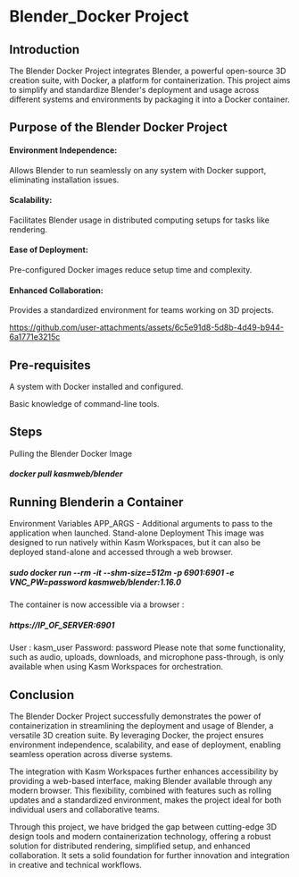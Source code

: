 # Blender_Docker Project

## Introduction
The Blender Docker Project integrates Blender, a powerful open-source 3D creation suite, with Docker, a platform for containerization. This project aims to simplify and standardize Blender's deployment and usage across different systems and environments by packaging it into a Docker container.

## Purpose of the Blender Docker Project
#### Environment Independence:
Allows Blender to run seamlessly on any system with Docker support, eliminating installation issues.
#### Scalability:
Facilitates Blender usage in distributed computing setups for tasks like rendering.
#### Ease of Deployment:
Pre-configured Docker images reduce setup time and complexity.
#### Enhanced Collaboration:
Provides a standardized environment for teams working on 3D projects.

https://github.com/user-attachments/assets/6c5e91d8-5d8b-4d49-b944-6a1771e3215c

## Pre-requisites
A system with Docker installed and configured.

Basic knowledge of command-line tools.

## Steps
Pulling the Blender Docker Image

##### docker pull kasmweb/blender

## Running Blenderin a Container
Environment Variables
APP_ARGS - Additional arguments to pass to the application when launched.
Stand-alone Deployment
This image was designed to run natively within Kasm Workspaces, but it can also be deployed stand-alone and accessed through a web browser.

##### sudo docker run --rm -it --shm-size=512m -p 6901:6901 -e VNC_PW=password kasmweb/blender:1.16.0
The container is now accessible via a browser :
##### https://IP_OF_SERVER:6901

User : kasm_user
Password: password
Please note that some functionality, such as audio, uploads, downloads, and microphone pass-through, is only available when using Kasm Workspaces for orchestration.

## Conclusion
The Blender Docker Project successfully demonstrates the power of containerization in streamlining the deployment and usage of Blender, a versatile 3D creation suite. By leveraging Docker, the project ensures environment independence, scalability, and ease of deployment, enabling seamless operation across diverse systems.

The integration with Kasm Workspaces further enhances accessibility by providing a web-based interface, making Blender available through any modern browser. This flexibility, combined with features such as rolling updates and a standardized environment, makes the project ideal for both individual users and collaborative teams.

Through this project, we have bridged the gap between cutting-edge 3D design tools and modern containerization technology, offering a robust solution for distributed rendering, simplified setup, and enhanced collaboration. It sets a solid foundation for further innovation and integration in creative and technical workflows.
